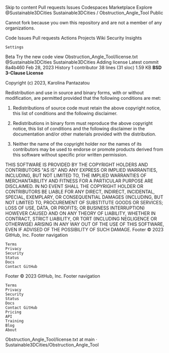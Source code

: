 
Skip to content
Pull requests
Issues
Codespaces
Marketplace
Explore
@Sustainable3DCities
Sustainable3DCities /
Obstruction_Angle_Tool
Public

Cannot fork because you own this repository and are not a member of any organizations.

Code
Issues
Pull requests
Actions
Projects
Wiki
Security
Insights

    Settings

Beta Try the new code view
Obstruction_Angle_Tool/license.txt
@Sustainable3DCities
Sustainable3DCities Adding license
Latest commit 8a4b460 Feb 28, 2023
History
1 contributor
38 lines (31 sloc) 1.59 KB
**BSD 3-Clause License**

Copyright (c) 2023, Karolina Pantazatou

Redistribution and use in source and binary forms, with or without
modification, are permitted provided that the following conditions are met:

1. Redistributions of source code must retain the above copyright notice, this
   list of conditions and the following disclaimer.

2. Redistributions in binary form must reproduce the above copyright notice,
   this list of conditions and the following disclaimer in the documentation
   and/or other materials provided with the distribution.

3. Neither the name of the copyright holder nor the names of its
   contributors may be used to endorse or promote products derived from
   this software without specific prior written permission.

THIS SOFTWARE IS PROVIDED BY THE COPYRIGHT HOLDERS AND CONTRIBUTORS "AS IS"
AND ANY EXPRESS OR IMPLIED WARRANTIES, INCLUDING, BUT NOT LIMITED TO, THE
IMPLIED WARRANTIES OF MERCHANTABILITY AND FITNESS FOR A PARTICULAR PURPOSE ARE
DISCLAIMED. IN NO EVENT SHALL THE COPYRIGHT HOLDER OR CONTRIBUTORS BE LIABLE
FOR ANY DIRECT, INDIRECT, INCIDENTAL, SPECIAL, EXEMPLARY, OR CONSEQUENTIAL
DAMAGES (INCLUDING, BUT NOT LIMITED TO, PROCUREMENT OF SUBSTITUTE GOODS OR
SERVICES; LOSS OF USE, DATA, OR PROFITS; OR BUSINESS INTERRUPTION) HOWEVER
CAUSED AND ON ANY THEORY OF LIABILITY, WHETHER IN CONTRACT, STRICT LIABILITY,
OR TORT (INCLUDING NEGLIGENCE OR OTHERWISE) ARISING IN ANY WAY OUT OF THE USE
OF THIS SOFTWARE, EVEN IF ADVISED OF THE POSSIBILITY OF SUCH DAMAGE.
Footer
© 2023 GitHub, Inc.
Footer navigation

    Terms
    Privacy
    Security
    Status
    Docs
    Contact GitHub
Footer
© 2023 GitHub, Inc.
Footer navigation

    Terms
    Privacy
    Security
    Status
    Docs
    Contact GitHub
    Pricing
    API
    Training
    Blog
    About

Obstruction_Angle_Tool/license.txt at main · Sustainable3DCities/Obstruction_Angle_Tool
